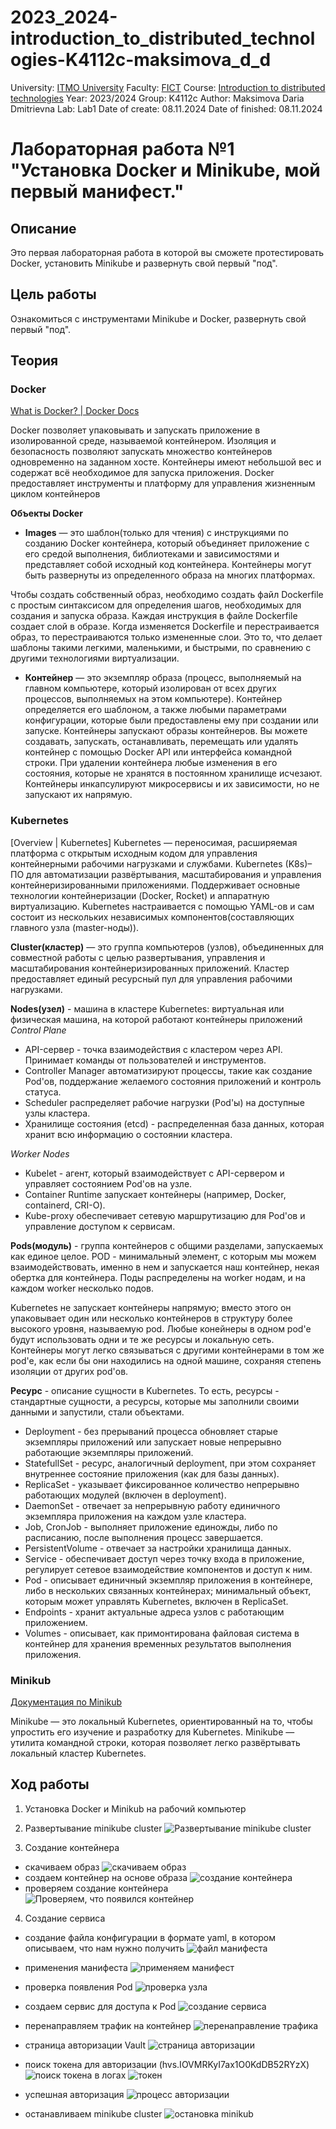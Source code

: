 # 2023_2024-introduction_to_distributed_technologies-K4112c-maksimova_d_d
University: [ITMO University](https://itmo.ru/ru/)
Faculty: [FICT](https://fict.itmo.ru)
Course: [Introduction to distributed technologies](https://github.com/itmo-ict-faculty/introduction-to-distributed-technologies)
Year: 2023/2024
Group: K4112c
Author: Maksimova Daria Dmitrievna
Lab: Lab1
Date of create: 08.11.2024
Date of finished: 08.11.2024

# Лабораторная работа №1 "Установка Docker и Minikube, мой первый манифест."
## Описание
Это первая лабораторная работа в которой вы сможете протестировать Docker, установить Minikube и развернуть свой первый "под".

## Цель работы
Ознакомиться с инструментами Minikube и Docker, развернуть свой первый "под".

## Теория
### Docker 
[What is Docker? | Docker Docs](https://docs.docker.com/get-started/docker-overview/)

Docker позволяет упаковывать и запускать приложение в изолированной среде, называемой контейнером.
Изоляция и безопасность позволяют запускать множество контейнеров одновременно на заданном хосте. 
Контейнеры имеют небольшой вес и содержат всё необходимое для запуска приложения.
Docker предоставляет инструменты и платформу для управления жизненным циклом контейнеров

**Объекты Docker**
- **Images** — это шаблон(только для чтения) с инструкциями по созданию Docker контейнера, который объединяет приложение с его средой выполнения, библиотеками и зависимостями и представляет собой исходный код контейнера. 
Контейнеры могут быть развернуты из определенного образа на многих платформах.

Чтобы создать собственный образ, необходимо создать файл Dockerfile с простым синтаксисом для определения шагов, необходимых для создания и запуска образа. 
Каждая инструкция в файле Dockerfile создает слой в образе. 
Когда изменяется Dockerfile и перестраивается образ, то перестраиваются только измененные слои. 
Это то, что делает шаблоны такими легкими, маленькими, и быстрыми, по сравнению с другими технологиями виртуализации. 

- **Контейнер** — это экземпляр образа (процесс, выполняемый на главном компьютере, который изолирован от всех других процессов, выполняемых на этом компьютере).
Контейнер определяется его шаблоном, а также любыми параметрами конфигурации, которые были предоставлены ему при создании или запуске.
Контейнеры запускают образы контейнеров.
Вы можете создавать, запускать, останавливать, перемещать или удалять контейнер с помощью Docker API или интерфейса командной строки.
При удалении контейнера любые изменения в его состояния, которые не хранятся в постоянном хранилище исчезают.
Контейнеры инкапсулируют микросервисы и их зависимости, но не запускают их напрямую.

### Kubernetes 
[Overview | Kubernetes]
Kubernetes — переносимая, расширяемая платформа с открытым исходным кодом для управления контейнерными рабочими нагрузками и службами.
Kubernetes (K8s)– ПО для автоматизации развёртывания, масштабирования и управления контейнеризированными приложениями. 
Поддерживает основные технологии контейнеризации (Docker, Rocket) и аппаратную виртуализацию.
Kubernetes настраивается с помощью YAML-ов и сам состоит из нескольких независимых компонентов(составляющих главного узла (master-ноды)).

**Cluster(кластер)** — это группа компьютеров (узлов), объединенных для совместной работы с целью развертывания, управления и масштабирования контейнеризированных приложений. 
Кластер предоставляет единый ресурсный пул для управления рабочими нагрузками.

**Nodes(узел)** - машина в кластере Kubernetes: виртуальная или физическая машина, на которой работают контейнеры приложений
_Control Plane_
- API-сервер - точка взаимодействия с кластером через API. Принимает команды от пользователей и инструментов.
- Controller Manager автоматизируют процессы, такие как создание Pod'ов, поддержание желаемого состояния приложений и контроль статуса.
- Scheduler распределяет рабочие нагрузки (Pod'ы) на доступные узлы кластера.
- Хранилище состояния (etcd) - распределенная база данных, которая хранит всю информацию о состоянии кластера.

_Worker Nodes_
- Kubelet - агент, который взаимодействует с API-сервером и управляет состоянием Pod'ов на узле.
- Container Runtime запускает контейнеры (например, Docker, containerd, CRI-O).
- Kube-proxy обеспечивает сетевую маршрутизацию для Pod'ов и управление доступом к сервисам.

**Pods(модуль)** - группа контейнеров с общими разделами, запускаемых как единое целое.
POD - минимальный элемент, с которым мы можем взаимодействовать, именно в нем и запускается наш контейнер, некая обертка для контейнера. Поды распределены на worker нодам, и на каждом worker несколько подов.

Kubernetes не запускает контейнеры напрямую; вместо этого он упаковывает один или несколько контейнеров в структуру более высокого уровня, называемую pod.
Любые конейнеры в одном pod'e будут использовать одни и те же ресурсы и локальную сеть.
Контейнеры могут легко связываться с другими контейнерами в том же pod'e, как если бы они находились на одной машине, сохраняя степень изоляции от других pod'ов.

**Ресурс** - описание сущности в Kubernetes. То есть, ресурсы - стандартные сущности, а ресурсы, которые мы заполнили своими данными и запустили, стали объектами.
- Deployment - без прерываний процесса обновляет старые экземпляры приложений или запускает новые непрерывно работающие экземпляры приложений.
- StatefullSet - ресурс, аналогичный deployment, при этом сохраняет внутреннее состояние приложения (как для базы данных).
- ReplicaSet - указывает фиксированное количество непрерывно работающих модулей (включен в deployment).
- DaemonSet - отвечает за непрерывную работу единичного экземпляра приложения на каждом узле кластера.
- Job, CronJob - выполняет приложение единожды, либо по расписанию, после выполнения процесс завершается.
- PersistentVolume - отвечает за настройки хранилища данных.
- Service - обеспечивает доступ через точку входа в приложение, регулирует сетевое взаимодействие компонентов и доступ к ним.
- Pod - описывает единичный экземпляр приложения в контейнере, либо в нескольких связанных контейнерах; минимальный объект, которым может управлять Kubernetes, включен в ReplicaSet.
- Endpoints - хранит актуальные адреса узлов с работающим приложением.
- Volumes - описывает, как примонтирована файловая система в контейнер для хранения временных результатов выполнения приложения.


### Minikub
[Документация по Minikub](https://minikube.sigs.k8s.io/docs/)

Minikube — это локальный Kubernetes, ориентированный на то, чтобы упростить его изучение и разработку для Kubernetes.
Minikube — утилита командной строки, которая позволяет легко развёртывать локальный кластер Kubernetes. 

## Ход работы
1. Установка Docker и Minikub на рабочий компьютер

2. Развертывание minikube cluster
![Развертывание minikube cluster](https://github.com/user-attachments/assets/52dd0000-6b62-483c-a13a-5319d940a0ca)

3. Создание контейнера
- скачиваем образ
![скачиваем образ](https://github.com/user-attachments/assets/6f75f257-1f36-4022-9a3b-f29b0c4ae468)
- создаем контейнер на основе образа
![создание контейнера](https://github.com/user-attachments/assets/c64b63a9-108c-45d5-8ed1-71f600f01bcc)
- проверяем создание контейнера  
![Проверяем, что появился контейнер](https://github.com/user-attachments/assets/9cdcb0b0-6337-47d9-b81d-dfd29eef91ec)

4. Создание сервиса
- создание файла конфигурации в формате yaml, в котором описываем, что нам нужно получить
![файл манифеста](https://github.com/user-attachments/assets/4ff898e3-a7e0-494d-9a17-2c9002960748)

- применения манифеста
![применяем манифест](https://github.com/user-attachments/assets/4ec381d6-9d83-43f3-a671-f79a08de93b3)

- проверка появления Pod
![проверка узла](https://github.com/user-attachments/assets/10f3a96a-6939-4022-9d0d-08b491bdb167)

- создаем сервис для доступа к Pod
![создание сервиса](https://github.com/user-attachments/assets/df767285-ab08-4b4b-8b82-2ce6252252ab)

- перенаправляем трафик на контейнер
![перенаправление трафика](https://github.com/user-attachments/assets/343a7768-3dc3-4ad2-b245-d3a537ef9691)

- страница авторизации Vault
![страница авторизации](https://github.com/user-attachments/assets/0fe5c80f-f103-4a8e-8f3f-9d603cc56cee)

- поиск токена для авторизации (hvs.IOVMRKyI7ax1O0KdDB52RYzX)
![поиск токена в логах](https://github.com/user-attachments/assets/e28a24db-0efa-4edb-94a2-adf1d321c639)
![токен](https://github.com/user-attachments/assets/1c2c4769-d7f3-4177-a5db-8c380bff1112)

- успешная авторизация
![процесс авторизации](https://github.com/user-attachments/assets/87ad7833-677d-47f8-ad5a-3a3c6651da29)

- останавливаем minikube cluster
![остановка minikub](https://github.com/user-attachments/assets/74629863-763c-40ad-9d0e-1ab61bee8601)


